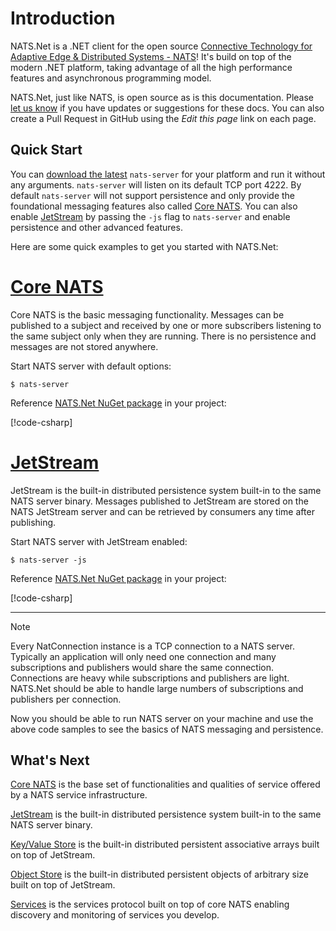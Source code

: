 # Introduction

NATS.Net is a .NET client for the open source [Connective Technology for Adaptive Edge & Distributed Systems - NATS](https://nats.io/)!
It's build on top of the modern .NET platform, taking advantage of all the high performance features and
asynchronous programming model.

NATS.Net, just like NATS, is open source as is this documentation.
Please [let us know](https://natsio.slack.com/channels/dotnet) if you have updates or suggestions for
these docs. You can also create a Pull Request in GitHub using the _Edit this page_ link on each page.

## Quick Start

You can [download the latest](https://nats.io/download/) `nats-server` for your platform and run it without any arguments.
`nats-server` will listen on its default TCP port 4222. By default `nats-server` will not support persistence and only
provide the foundational messaging features also called [Core NATS](https://docs.nats.io/nats-concepts/core-nats). You can
also enable [JetStream](https://docs.nats.io/nats-concepts/jetstream) by passing the `-js` flag to `nats-server` and enable
persistence and other advanced features.

Here are some quick examples to get you started with NATS.Net:

# [Core NATS](#tab/core-nats)

Core NATS is the basic messaging functionality. Messages can be published to a subject and received by one or more
subscribers listening to the same subject only when they are running. There is no persistence and messages are
not stored anywhere.

Start NATS server with default options:

```shell
$ nats-server
```

Reference [NATS.Net NuGet package](https://www.nuget.org/packages/NATS.Net/) in your project:

[!code-csharp[](../../tests/NATS.Net.DocsExamples/IntroPage.cs#core-nats)]

# [JetStream](#tab/jetstream)

JetStream is the built-in distributed persistence system built-in to the same NATS server binary. Messages published
to JetStream are stored on the NATS JetStream server and can be retrieved by consumers any time after publishing.

Start NATS server with JetStream enabled:

```shell
$ nats-server -js
```

Reference [NATS.Net NuGet package](https://www.nuget.org/packages/NATS.Net/) in your project:

[!code-csharp[](../../tests/NATS.Net.DocsExamples/IntroPage.cs#jetstream)]

---

> [!NOTE]
> Every NatConnection instance is a TCP connection to a NATS server. Typically an application will only need one
> connection and many subscriptions and publishers would share the same connection. Connections are heavy while
> subscriptions and publishers are light. NATS.Net should be able to handle large numbers of subscriptions
> and publishers per connection.

Now you should be able to run NATS server on your machine and use the above code samples to see the basics of
NATS messaging and persistence.

## What's Next

[Core NATS](core/intro.md) is the base set of functionalities and qualities of service offered by a NATS service infrastructure.

[JetStream](jetstream/intro.md) is the built-in distributed persistence system built-in to the same NATS server binary.

[Key/Value Store](key-value-store/intro.md) is the built-in distributed persistent associative arrays built on top of JetStream.

[Object Store](object-store/intro.md) is the built-in distributed persistent objects of arbitrary size built on top of JetStream.

[Services](services/intro.md) is the services protocol built on top of core NATS enabling discovery and monitoring of services you develop.
